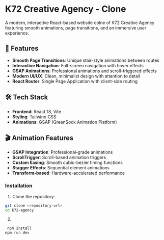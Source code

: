 # K72 Creative Agency - Clone

A modern, interactive React-based website colne of K72 Creative Agency featuring smooth animations, page transitions, and an immersive user experience.

## 🚀 Features

- **Smooth Page Transitions**: Unique stair-style animations between routes
- **Interactive Navigation**: Full-screen navigation with hover effects 
- **GSAP Animations**: Professional animations and scroll-triggered effects
- **Modern UI/UX**: Clean, minimalist design with attention to detail
- **React Router**: Single Page Application with client-side routing

## 🛠 Tech Stack

- **Frontend**: React 18, Vite
- **Styling**: Tailwind CSS
- **Animations**: GSAP (GreenSock Animation Platform) 

## 🎬 Animation Features

- **GSAP Integration**: Professional-grade animations
- **ScrollTrigger**: Scroll-based animation triggers
- **Custom Easing**: Smooth cubic-bezier timing functions
- **Stagger Effects**: Sequential element animations
- **Transform-based**: Hardware-accelerated performance


### Installation

1. Clone the repository:

```bash
git clone <repository-url>
cd k72-agency
```
2.
```
 npm install
npm run dev
  ```

